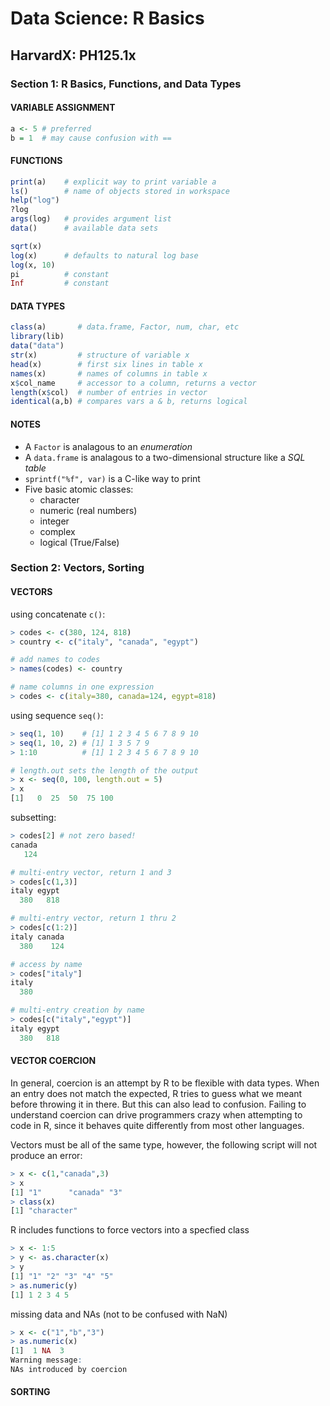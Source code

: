 # Data Science: R Basics

## HarvardX: PH125.1x

### Section 1: R Basics, Functions, and Data Types

#### VARIABLE ASSIGNMENT

```R
a <- 5 # preferred
b = 1  # may cause confusion with ==
```

#### FUNCTIONS

```R
print(a)    # explicit way to print variable a
ls()        # name of objects stored in workspace
help("log")
?log
args(log)   # provides argument list
data()      # available data sets

sqrt(x)
log(x)      # defaults to natural log base
log(x, 10)
pi          # constant
Inf         # constant
```

#### DATA TYPES

```R
class(a)       # data.frame, Factor, num, char, etc
library(lib)
data("data")
str(x)         # structure of variable x
head(x)        # first six lines in table x
names(x)       # names of columns in table x
x$col_name     # accessor to a column, returns a vector
length(x$col)  # number of entries in vector
identical(a,b) # compares vars a & b, returns logical
```

#### NOTES

- A ```Factor``` is analagous to an *enumeration*
- A ```data.frame``` is analagous to a two-dimensional structure like a *SQL table*
- ```sprintf("%f", var)``` is a C-like way to print
- Five basic atomic classes:
  - character
  - numeric (real numbers)
  - integer
  - complex
  - logical (True/False)

### Section 2: Vectors, Sorting

#### VECTORS

using concatenate ```c()```:

```R
> codes <- c(380, 124, 818)
> country <- c("italy", "canada", "egypt")

# add names to codes
> names(codes) <- country

# name columns in one expression
> codes <- c(italy=380, canada=124, egypt=818)
```

using sequence ```seq()```:

```R
> seq(1, 10)    # [1] 1 2 3 4 5 6 7 8 9 10
> seq(1, 10, 2) # [1] 1 3 5 7 9
> 1:10          # [1] 1 2 3 4 5 6 7 8 9 10

# length.out sets the length of the output
> x <- seq(0, 100, length.out = 5)
> x
[1]   0  25  50  75 100
```

subsetting:

```R
> codes[2] # not zero based!
canada
   124

# multi-entry vector, return 1 and 3
> codes[c(1,3)]
italy egypt
  380   818

# multi-entry vector, return 1 thru 2
> codes[c(1:2)]
italy canada
  380    124

# access by name
> codes["italy"]
italy
  380

# multi-entry creation by name
> codes[c("italy","egypt")]
italy egypt
  380   818
```

#### VECTOR COERCION

In general, coercion is an attempt by R
to be flexible with data types.
When an entry does not match the expected,
R tries to guess what we meant before throwing it in there.
But this can also lead to confusion.
Failing to understand coercion can drive programmers crazy
when attempting to code in R, since it behaves quite differently from most
other languages.

Vectors must be all of the same type, however, the following script will not produce an error:

```R
> x <- c(1,"canada",3)
> x
[1] "1"      "canada" "3"
> class(x)
[1] "character"
```

R includes functions to force vectors into a specfied class

```R
> x <- 1:5
> y <- as.character(x)
> y
[1] "1" "2" "3" "4" "5"
> as.numeric(y)
[1] 1 2 3 4 5
```

missing data and NAs (not to be confused with NaN)

```R
> x <- c("1","b","3")
> as.numeric(x)
[1]  1 NA  3
Warning message:
NAs introduced by coercion
```

#### SORTING

